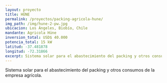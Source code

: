 ```yaml
---
layout: proyecto
title: HÜNE
permalink: /proyectos/packing-agricola-hune/
img_path: /img/hune-2-pw.jpg
ubicacion: Los Ángeles, Biobío, Chile
mandante: Agricola Hüne
inversion_total: USD$ 40.000
potencia_total: 15 kW
latitud: -37.481878
longitud: -72.31866
excerpt: Sistema solar para el abastecimiento del packing y otros consumos de la empresa agrícola.
---
```


Sistema solar para el abastecimiento del packing y otros consumos de la empresa agrícola.